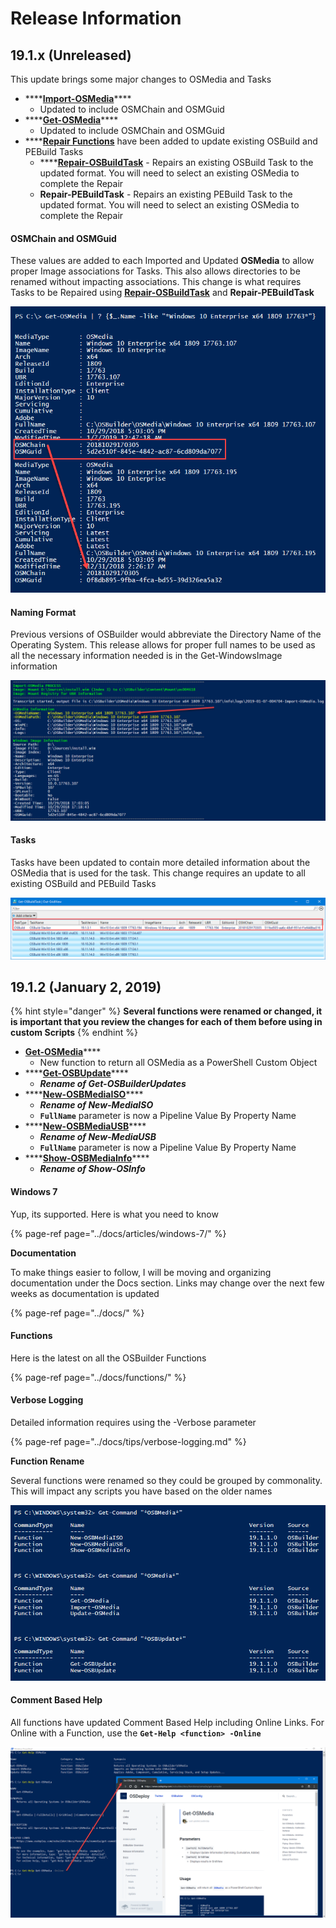 # Release Information

## 19.1.x \(Unreleased\)

This update brings some major changes to OSMedia and Tasks

* \*\*\*\*[**Import-OSMedia**](../docs/functions/osmedia/import-osmedia.md)\*\*\*\*
  * Updated to include OSMChain and OSMGuid
* \*\*\*\*[**Get-OSMedia**](../docs/functions/osmedia/get-osmedia.md)\*\*\*\*
  * Updated to include OSMChain and OSMGuid
* \*\*\*\*[**Repair Functions**](../docs/functions/repair/) have been added to update existing OSBuild and PEBuild Tasks
  * \*\*\*\*[**Repair-OSBuildTask**](../docs/functions/repair/repair-osbuildtask.md) - Repairs an existing OSBuild Task to the updated format.  You will need to select an existing OSMedia to complete the Repair
  * **Repair-PEBuildTask** - Repairs an existing PEBuild Task to the updated format.  You will need to select an existing OSMedia to complete the Repair

#### OSMChain and OSMGuid

These values are added to each Imported and Updated **OSMedia** to allow proper Image associations for Tasks.  This also allows directories to be renamed without impacting associations.  This change is what requires Tasks to be Repaired using [**Repair-OSBuildTask**](../docs/functions/repair/repair-osbuildtask.md) and **Repair-PEBuildTask**

![](../../.gitbook/assets/2019-01-07_0-57-08.png)

#### Naming Format

Previous versions of OSBuilder would abbreviate the Directory Name of the Operating System.  This release allows for proper full names to be used as all the necessary information needed is in the Get-WindowsImage information

![](../../.gitbook/assets/2019-01-07_0-49-02b.png)

#### Tasks

Tasks have been updated to contain more detailed information about the OSMedia that is used for the task.  This change requires an update to all existing OSBuild and PEBuild Tasks

![](../../.gitbook/assets/2019-01-06_23-39-58.png)

## 19.1.2 \(January 2, 2019\)

{% hint style="danger" %}
**Several functions were renamed or changed, it is important that you review the changes for each of them before using in custom Scripts**
{% endhint %}

* [**Get-OSMedia**](../docs/functions/osmedia/get-osmedia.md)\*\*\*\*
  * New function to return all OSMedia as a PowerShell Custom Object
* \*\*\*\*[**Get-OSBUpdate**](../docs/functions/osbupdate/get-osbupdate.md)\*\*\*\*
  * _**Rename of Get-OSBuilderUpdates**_
* \*\*\*\*[**New-OSBMediaISO**](../docs/functions/osbmedia/new-osbmediaiso.md)\*\*\*\*
  * _**Rename of New-MediaISO**_
  * **`FullName`** parameter is now a Pipeline Value By Property Name 
* \*\*\*\*[**New-OSBMediaUSB**](../docs/functions/osbmedia/new-osbmediausb.md)\*\*\*\*
  * _**Rename of New-MediaUSB**_
  * **`FullName`** parameter is now a Pipeline Value By Property Name
* \*\*\*\*[**Show-OSBMediaInfo**](../docs/functions/osbmedia/show-osbmediainfo.md)\*\*\*\*
  * _**Rename of Show-OSInfo**_

#### **Windows 7**

Yup, its supported.  Here is what you need to know

{% page-ref page="../docs/articles/windows-7/" %}

**Documentation**

To make things easier to follow, I will be moving and organizing documentation under the Docs section.  Links may change over the next few weeks as documentation is updated

{% page-ref page="../docs/" %}

#### Functions

Here is the latest on all the OSBuilder Functions

{% page-ref page="../docs/functions/" %}

#### Verbose Logging

Detailed information requires using the -Verbose parameter

{% page-ref page="../docs/tips/verbose-logging.md" %}

**Function Rename**

Several functions were renamed so they could be grouped by commonality.  This will impact any scripts you have based on the older names

![](../../.gitbook/assets/2019-01-01_10-19-31.png)

#### Comment Based Help

All functions have updated Comment Based Help including Online Links.  For Online with a Function, use the **`Get-Help <function> -Online`**

![](../../.gitbook/assets/2019-01-02_12-25-27.png)



